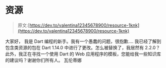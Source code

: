 # 资源

> 原文:[https://dev.to/valentina12345678900/resource-1knk](https://dev.to/valentina12345678900/resource-1knk)

大家好，
我是 Dart 编程的新手。我有一个愚蠢的问题，很抱歉....
我已经了解到包含类资源的包在 Dart 1.14.0 中进行了更改。怎么被替换了，我居然有 2.2.0？此外，我正在寻找一个使用 Dart 的 Web 应用程序的模板，您能给我一些知识库的建议吗？谢谢你们所有人。
瓦伦蒂娜